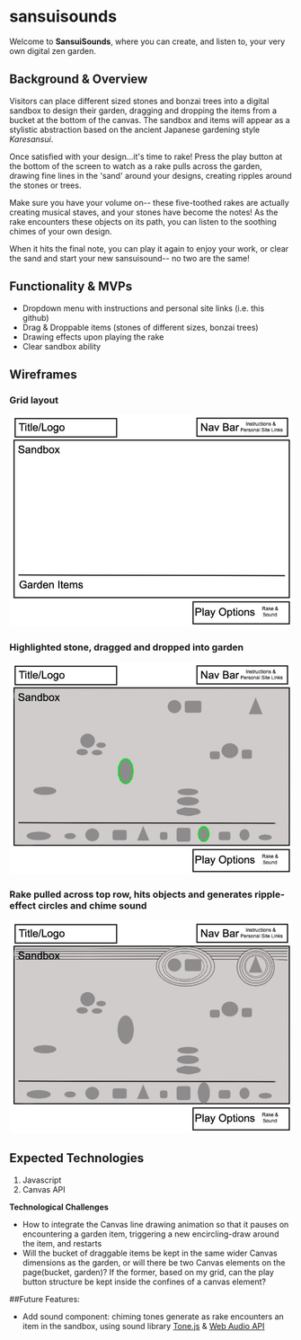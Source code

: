 # sansuisounds

Welcome to **SansuiSounds**, where you can create, and listen to, your very own digital zen garden.   

## Background & Overview  

Visitors can place different sized stones and bonzai trees into a digital sandbox to design their garden, dragging and dropping the items from a bucket at the 
bottom of the canvas. The sandbox and items will appear as a stylistic abstraction based on the ancient Japanese gardening style *Karesansui*.

Once satisfied with your design...it's time to rake! 
Press the play button at the bottom of the screen to watch as a rake pulls across the garden, drawing fine lines in the 'sand' around your designs, creating ripples around the stones or trees.

Make sure you have your volume on-- these five-toothed rakes are actually creating musical staves, and your stones have become the notes! As the rake encounters these objects on its path, you can listen to the soothing chimes of your own design.

When it hits the final note, you can play it again to enjoy your work, or clear the sand and start your new sansuisound-- no two are the same!


## Functionality & MVPs

- Dropdown menu with instructions and personal site links (i.e. this github)
- Drag & Droppable items (stones of different sizes, bonzai trees)
- Drawing effects upon playing the rake
- Clear sandbox ability

## Wireframes
### Grid layout
![wireframe-1](https://github.com/beccaburten/sansuisounds/blob/master/src/images/wireframes/Wireframe%201.jpg)

### Highlighted stone, dragged and dropped into garden
![wireframe-2](https://github.com/beccaburten/sansuisounds/blob/master/src/images/wireframes/Wireframe%202.jpg)


### Rake pulled across top row, hits objects and generates ripple-effect circles and chime sound 
![wireframe-3](https://github.com/beccaburten/sansuisounds/blob/master/src/images/wireframes/Wireframe%203.jpg)


## Expected Technologies
1. Javascript
2. Canvas API

**Technological Challenges**
- How to integrate the Canvas line drawing animation so that it pauses on encountering a garden item, triggering a new encircling-draw around the item, and restarts
- Will the bucket of draggable items be kept in the same wider Canvas dimensions as the garden, or will there be two Canvas elements on the page(bucket, garden)? If the former, based on my grid, can the play button structure be kept inside the confines of a canvas element?

##Future Features:
- Add sound component: chiming tones generate as rake encounters an item in the sandbox, using sound library [Tone.js](https://tonejs.github.io/) & [Web Audio API](https://developer.mozilla.org/en-US/docs/Web/API/Web_Audio_API)

